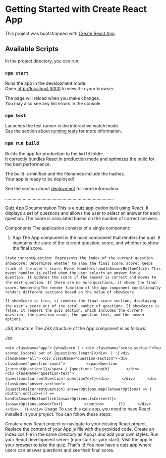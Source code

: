 # Getting Started with Create React App

This project was bootstrapped with [Create React App](https://github.com/facebook/create-react-app).

## Available Scripts

In the project directory, you can run:

### `npm start`

Runs the app in the development mode.\
Open [http://localhost:3000](http://localhost:3000) to view it in your browser.

The page will reload when you make changes.\
You may also see any lint errors in the console.

### `npm test`

Launches the test runner in the interactive watch mode.\
See the section about [running tests](https://facebook.github.io/create-react-app/docs/running-tests) for more information.

### `npm run build`

Builds the app for production to the `build` folder.\
It correctly bundles React in production mode and optimizes the build for the best performance.

The build is minified and the filenames include the hashes.\
Your app is ready to be deployed!

See the section about [deployment](https://facebook.github.io/create-react-app/docs/deployment) for more information.

.......................................................................................


Quiz App Documentation
This is a quiz application built using React. It displays a set of questions and allows the user to select an answer for each question. The score is calculated based on the number of correct answers.

Components
The application consists of a single component:

1. App
The App component is the main component that renders the quiz. It maintains the state of the current question, score, and whether to show the final score.

`State`
`currentQuestion: Represents the index of the current question.`
`showScore: Determines whether to show the final score.`
`score: Keeps track of the user's score.`
`Event Handlers`
`handleAnswerButtonClick: This event handler is called when the user selects an answer for a question. It updates the score if the answer is correct and moves to the next question. If there are no more` `questions, it shows the final score.`
`Rendering`
`The render function of the App component conditionally renders different sections based on the value of showScore.`

`If showScore is true, it renders the final score section, displaying the user's score out of the total number of questions.`
`If showScore is false, it renders the quiz section, which includes the current question, the question count, the question text, and the answer options.`


JSX Structure
The JSX structure of the App component is as follows:

Jsx

`<div className="app">`
  `{showScore ? (`
    `<div className="score-section">You scored {score} out of {questions.length}</div>`
 ` ) :(`
    `<div className='all'>`
      `<div className="question-section">`
        `<div className="question-count">`
 `         <span>Question {currentQuestion+1}</span> / {questions.length}`
 `       </div>`
 `       <div className="question-text">{questions[currentQuestion].questionText}</div>`
 `     </div>`
 `     <div className="answer-section">`
 `       {questions[currentQuestion].answerOptions.map((answerOptions) => (`
 `         <button onClick={() => handleAnswerButtonClick(answerOptions.isCorrect)}>`
  `          {answerOptions.answerText}`
 `         </button>`
  `      ))}`
 `     </div>`
`    </div>`
`  )}`
`</div>`
Usage
To use this quiz app, you need to have React installed in your project. You can follow these steps:

Create a new React project or navigate to your existing React project.
Replace the content of your App.js file with the provided code.
Create an index.css file in the same directory as App.js and add your own styles.
Run your React development server (npm start or yarn start).
Visit the app in your browser to take the quiz.
That's it! You now have a quiz app where users can answer questions and see their final score.








